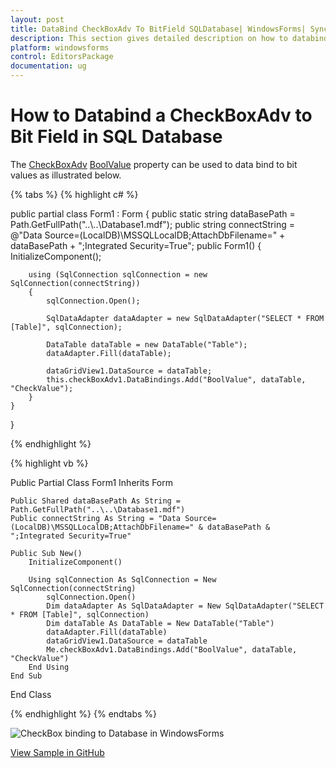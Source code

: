 ```yaml
---
layout: post
title: DataBind CheckBoxAdv To BitField SQLDatabase| WindowsForms| Syncfusion
description: This section gives detailed description on how to databind a CheckBoxAdv to Bit Field in SQL Database.
platform: windowsforms
control: EditorsPackage
documentation: ug
---
```


# How to Databind a CheckBoxAdv to Bit Field in SQL Database 

The [CheckBoxAdv](https://help.syncfusion.com/cr/windowsforms/Syncfusion.Windows.Forms.Tools.CheckBoxAdv.html) [BoolValue](https://help.syncfusion.com/cr/windowsforms/Syncfusion.Windows.Forms.Tools.CheckBoxAdv.html#Syncfusion_Windows_Forms_Tools_CheckBoxAdv_BoolValue) property can be used to data bind to bit values as illustrated below.

{% tabs %}
{% highlight c# %}

public partial class Form1 : Form
{
    public static string dataBasePath = Path.GetFullPath("..\\..\\Database1.mdf");
    public  string connectString = @"Data Source=(LocalDB)\MSSQLLocalDB;AttachDbFilename=" + dataBasePath + ";Integrated Security=True";
    public Form1()
    {
        InitializeComponent();

        using (SqlConnection sqlConnection = new SqlConnection(connectString))
        {
            sqlConnection.Open();

            SqlDataAdapter dataAdapter = new SqlDataAdapter("SELECT * FROM [Table]", sqlConnection);

            DataTable dataTable = new DataTable("Table");
            dataAdapter.Fill(dataTable);

            dataGridView1.DataSource = dataTable;
            this.checkBoxAdv1.DataBindings.Add("BoolValue", dataTable, "CheckValue");
        }
    }
}

{% endhighlight %}

{% highlight vb %}

Public Partial Class Form1
    Inherits Form

    Public Shared dataBasePath As String = Path.GetFullPath("..\..\Database1.mdf")
    Public connectString As String = "Data Source=(LocalDB)\MSSQLLocalDB;AttachDbFilename=" & dataBasePath & ";Integrated Security=True"

    Public Sub New()
        InitializeComponent()

        Using sqlConnection As SqlConnection = New SqlConnection(connectString)
            sqlConnection.Open()
            Dim dataAdapter As SqlDataAdapter = New SqlDataAdapter("SELECT * FROM [Table]", sqlConnection)
            Dim dataTable As DataTable = New DataTable("Table")
            dataAdapter.Fill(dataTable)
            dataGridView1.DataSource = dataTable
            Me.checkBoxAdv1.DataBindings.Add("BoolValue", dataTable, "CheckValue")
        End Using
    End Sub
End Class

{% endhighlight %}
{% endtabs %}

![CheckBox binding to Database in WindowsForms](faq_images/windowsforms-checkbox-binding-to-database.png)

[View Sample in GitHub](https://github.com/SyncfusionExamples/How-to-bind-a-winforms-checkboxadv-to-an-sql-database)
